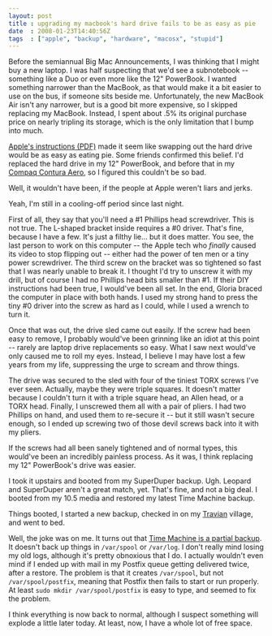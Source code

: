 ```yaml
---
layout: post
title : upgrading my macbook's hard drive fails to be as easy as pie
date  : 2008-01-23T14:40:56Z
tags  : ["apple", "backup", "hardware", "macosx", "stupid"]
---
```

Before the semiannual Big Mac Announcements, I was thinking that I might buy a
new laptop.  I was half suspecting that we'd see a subnotebook -- something
like a Duo or even more like the 12" PowerBook.  I wanted something narrower
than the MacBook, as that would make it a bit easier to use on the bus, if
someone sits beside me.  Unfortunately, the new MacBook Air isn't any narrower,
but is a good bit more expensive, so I skipped replacing my MacBook.  Instead,
I spent about .5% its original purchase price on nearly tripling its storage,
which is the only limitation that I bump into much.

[Apple's instructions
(PDF)](http://manuals.info.apple.com/en/MacBook_13inch_HardDrive_DIY.pdf) made
it seem like swapping out the hard drive would be as easy as eating pie.  Some
friends confirmed this belief.  I'd replaced the hard drive in my 12"
PowerBook, and before that in my [Compaq Contura
Aero](http://automagically.de/images/c_slippy_01.jpg), so I figured this
couldn't be so bad.

Well, it wouldn't have been, if the people at Apple weren't liars and jerks.

Yeah, I'm still in a cooling-off period since last night.

First of all, they say that you'll need a #1 Phillips head screwdriver.  This is
not true.  The L-shaped bracket inside requires a #0 driver.  That's fine,
because I have a few.  It's just a filthy lie... but it does matter.  You see,
the last person to work on this computer -- the Apple tech who *finally* caused
its video to stop flipping out -- either had the power of ten men or a tiny
power screwdriver.  The third screw on the bracket was so tightened so fast
that I was nearly unable to break it.  I thought I'd try to unscrew it with my
drill, but of course I had no Phillips head bits smaller than #1.  If their
DIY instructions had been true, I would've been all set.  In the end, Gloria
braced the computer in place with both hands.  I used my strong hand to press
the tiny #0 driver into the screw as hard as I could, while I used a wrench to
turn it.

Once that was out, the drive sled came out easily.  If the screw had been easy
to remove, I probably would've been grinning like an idiot at this point --
rarely are laptop drive replacements so easy.  What I saw next would've only
caused me to roll my eyes.  Instead, I believe I may have lost a few years from
my life, suppressing the urge to scream and throw things.

The drive was secured to the sled with four of the tiniest TORX screws I've
ever seen.  Actually, maybe they were triple squares.  It doesn't matter
because I couldn't turn it with a triple square head, an Allen head, or a TORX
head.  Finally, I unscrewed them all with a pair of pliers.  I had two Phillips
on hand, and used them to re-secure it -- but it still wasn't secure enough, so
I ended up screwing two of those devil screws back into it with my pliers.

If the screws had all been sanely tightened and of normal types, this would've
been an incredibly painless process.  As it was, I think replacing my 12"
PowerBook's drive was easier.

I took it upstairs and booted from my SuperDuper backup.  Ugh.  Leopard and
SuperDuper aren't a great match, yet.  That's fine, and not a big deal.  I
booted from my 10.5 media and restored my latest Time Machine backup.

Things booted, I started a new backup, checked in on my
[Travian](http://travian.us/) village, and went to bed.

Well, the joke was on me.  It turns out that [Time Machine is a partial
backup](http://discussions.apple.com/thread.jspa?messageID=6367763).  It
doesn't back up things in `/var/spool` or `/var/log`.  I don't really mind
losing my old logs, although it's pretty obnoxious that I do.  I actually
wouldn't even mind if I ended up with mail in my Postfix queue getting
delivered twice, after a restore.  The problem is that it creates `/var/spool`,
but not `/var/spool/postfix`, meaning that Postfix then fails to start or run
properly.  At least `sudo mkdir /var/spool/postfix` is easy to type, and seemed
to fix the problem.

I think everything is now back to normal, although I suspect something will
explode a little later today.  At least, now, I have a whole lot of free space.

